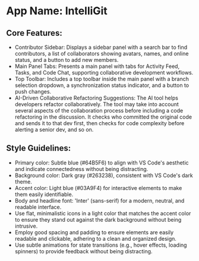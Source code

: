 # **App Name**: IntelliGit

## Core Features:

- Contributor Sidebar: Displays a sidebar panel with a search bar to find contributors, a list of collaborators showing avatars, names, and online status, and a button to add new members.
- Main Panel Tabs: Presents a main panel with tabs for Activity Feed, Tasks, and Code Chat, supporting collaborative development workflows.
- Top Toolbar: Includes a top toolbar inside the main panel with a branch selection dropdown, a synchronization status indicator, and a button to push changes.
- AI-Driven Collaborative Refactoring Suggestions: The AI tool helps developers refactor collaboratively. The tool may take into account several aspects of the collaboration process before including a code refactoring in the discussion. It checks who committed the original code and sends it to that dev first, then checks for code complexity before alerting a senior dev, and so on.

## Style Guidelines:

- Primary color: Subtle blue (#64B5F6) to align with VS Code's aesthetic and indicate connectedness without being distracting.
- Background color: Dark gray (#263238), consistent with VS Code's dark theme.
- Accent color: Light blue (#03A9F4) for interactive elements to make them easily identifiable.
- Body and headline font: 'Inter' (sans-serif) for a modern, neutral, and readable interface.
- Use flat, minimalistic icons in a light color that matches the accent color to ensure they stand out against the dark background without being intrusive.
- Employ good spacing and padding to ensure elements are easily readable and clickable, adhering to a clean and organized design.
- Use subtle animations for state transitions (e.g., hover effects, loading spinners) to provide feedback without being distracting.